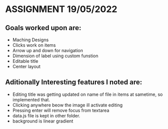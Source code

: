 # ASSIGNMENT 19/05/2022

## Goals worked upon are:
* Maching Designs
* Clicks work on items
* Arrow up and down for navigation
* Dimension of label using custom funstion
* Editable title
* Center layout

## Aditionally Interesting features I noted are:
* Editing title was getting updated on name of file in items at sametime, so implemented that.
* Clicking anywhere beow the image ill activate editing
* Pressing enter will remove focus from textarea
* data.js file is kept in other folder.
* background is linear gradient
